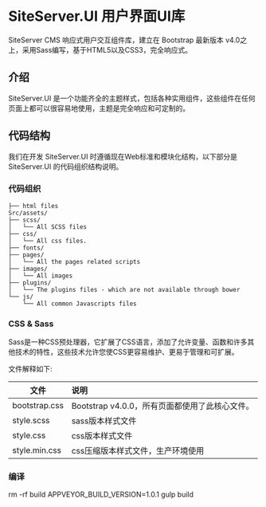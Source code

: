 # SiteServer.UI 用户界面UI库

SiteServer CMS 响应式用户交互组件库，建立在 Bootstrap 最新版本 v4.0之上，采用Sass编写，基于HTML5以及CSS3，完全响应式。

## 介绍

SiteServer.UI 是一个功能齐全的主题样式，包括各种实用组件，这些组件在任何页面上都可以很容易地使用，主题是完全响应和可定制的。

## 代码结构

我们在开发 SiteServer.UI 时遵循现在Web标准和模块化结构，以下部分是 SiteServer.UI 的代码组织结构说明。

### 代码组织

```
├── html files
Src/assets/
├── scss/
│   └── All SCSS files
├── css/
│   └── All css files.
├── fonts/
├── pages/
│   └── All the pages related scripts
├── images/
│   └── All images
├── plugins/
│   └── The plugins files - which are not available through bower
└── js/
    └── All common Javascripts files
```

### CSS & Sass

Sass是一种CSS预处理器，它扩展了CSS语言，添加了允许变量、函数和许多其他技术的特性，这些技术允许您使CSS更容易维护、更易于管理和可扩展。

文件解释如下:

| 文件          | 说明                                           |
| ------------- | :--------------------------------------------- |
| bootstrap.css | Bootstrap v4.0.0，所有页面都使用了此核心文件。 |
| style.scss    | sass版本样式文件                               |
| style.css     | css版本样式文件                                |
| style.min.css | css压缩版本样式文件，生产环境使用              |

### 编译

rm -rf build
APPVEYOR_BUILD_VERSION=1.0.1 gulp build